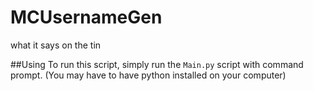 # MCUsernameGen
what it says on the tin

##Using
To run this script, simply run the `Main.py` script with command prompt.
(You may have to have python installed on your computer)
